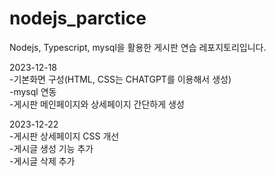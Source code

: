 # nodejs_parctice
Nodejs, Typescript, mysql을 활용한 게시판 연습 레포지토리입니다.

2023-12-18<br/>
-기본화면 구성(HTML, CSS는 CHATGPT를 이용해서 생성)<br/>
-mysql 연동<br/>
-게시판 메인페이지와 상세페이지 간단하게 생성<br/>

2023-12-22<br/>
-게시판 상세페이지 CSS 개선<br/>
-게시글 생성 기능 추가<br/>
-게시글 삭제 추가<br/>
